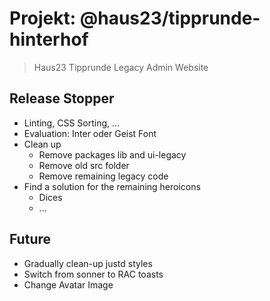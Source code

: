 # Projekt: @haus23/tipprunde-hinterhof

> Haus23 Tipprunde Legacy Admin Website

## Release Stopper

- Linting, CSS Sorting, ...
- Evaluation: Inter oder Geist Font
- Clean up
  - Remove packages lib and ui-legacy
  - Remove old src folder
  - Remove remaining legacy code
- Find a solution for the remaining heroicons
  - Dices
  - ...
  
## Future

- Gradually clean-up justd styles
- Switch from sonner to RAC toasts
- Change Avatar Image

